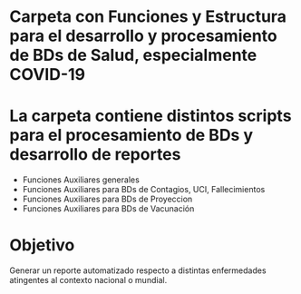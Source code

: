 # Carpeta con Funciones y Estructura para el desarrollo y procesamiento de BDs de Salud, especialmente COVID-19


# La carpeta contiene distintos scripts para el procesamiento de BDs y desarrollo de reportes
- Funciones Auxiliares generales
- Funciones Auxiliares para BDs de Contagios, UCI, Fallecimientos
- Funciones Auxiliares para BDs de Proyeccion 
- Funciones Auxiliares para BDs de Vacunación

# Objetivo

Generar un reporte automatizado respecto a distintas enfermedades atingentes al contexto nacional o mundial.
